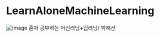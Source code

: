 # LearnAloneMachineLearning
![image](https://user-images.githubusercontent.com/100292156/215307715-2d9cd367-ff37-4da4-bd02-53bd43a8dee3.png)
혼자 공부하는 머신러닝+딥러닝/ 박해선
